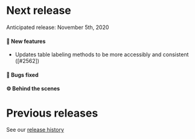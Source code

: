 # Next release

Anticipated release: November 5th, 2020

#### 🚀 New features

- Updates table labeling methods to be more accessibly and consistent ([#2562])

#### 🐛 Bugs fixed

#### ⚙️ Behind the scenes

# Previous releases

See our [release history](https://github.com/CMSgov/eAPD/releases)

[#2324]: https://github.com/CMSgov/eAPD/issues/2562